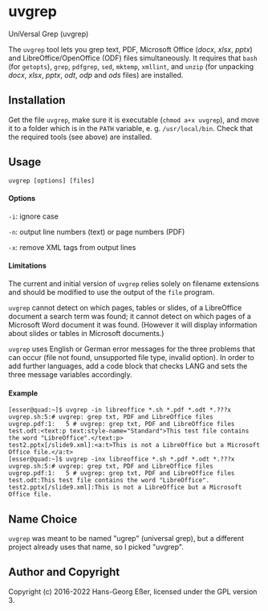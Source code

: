 # uvgrep
UniVersal Grep (uvgrep)

The `uvgrep` tool lets you grep text, PDF, Microsoft Office (*docx*, *xlsx*, *pptx*) and LibreOffice/OpenOffice (ODF) files simultaneously. It requires that `bash` (for `getopts`), `grep`, `pdfgrep`, `sed`, `mktemp`, `xmllint`, and `unzip` (for unpacking *docx*, *xlsx*, *pptx*, *odt*, *odp* and *ods* files) are installed.

## Installation
Get the file `uvgrep`, make sure it is executable (`chmod a+x uvgrep`), and move it to a folder which is in the `PATH` variable, e. g. `/usr/local/bin`. Check that the required tools (see above) are installed.

## Usage
`uvgrep [options] [files]`

#### Options
`-i`: ignore case

`-n`: output line numbers (text) or page numbers (PDF)

`-x`: remove XML tags from output lines

#### Limitations
The current and initial version of `uvgrep` relies solely on filename extensions and should be modified to use the output of the `file` program. 

`uvgrep` cannot detect on which pages, tables or slides, of a LibreOffice document a search term was found; it cannot detect on which pages of a Microsoft Word document it was found. (However it will display information about slides or tables in Microsoft documents.)

`uvgrep` uses English or German error messages for the three problems that can occur (file not found, unsupported file type, invalid option). In order to add further languages, add a code block that checks LANG and sets the three message variables accordingly.

#### Example

```
[esser@quad:~]$ uvgrep -in libreoffice *.sh *.pdf *.odt *.???x
uvgrep.sh:5:# uvgrep: grep txt, PDF and LibreOffice files
uvgrep.pdf:1:   5 # uvgrep: grep txt, PDF and LibreOffice files
test.odt:<text:p text:style-name="Standard">This test file contains the word "LibreOffice".</text:p>
test2.pptx[/slide9.xml]:<a:t>This is not a LibreOffice but a Microsoft Office file.</a:t>
[esser@quad:~]$ uvgrep -inx libreoffice *.sh *.pdf *.odt *.???x
uvgrep.sh:5:# uvgrep: grep txt, PDF and LibreOffice files
uvgrep.pdf:1:   5 # uvgrep: grep txt, PDF and LibreOffice files
test.odt:This test file contains the word "LibreOffice".
test2.pptx[/slide9.xml]:This is not a LibreOffice but a Microsoft Office file.
```

## Name Choice
`uvgrep` was meant to be named "ugrep" (universal grep), but a different project already uses that name, so I picked "uvgrep".

## Author and Copyright
Copyright (c) 2016-2022 Hans-Georg Eßer, licensed under the GPL version 3.
